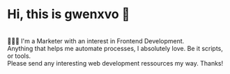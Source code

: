 # Hi, this is gwenxvo 👋
<br>
👩🏻‍💻 I'm a Marketer with an interest in Frontend Development.
<br>
Anything that helps me automate processes, I absolutely love. Be it scripts, or tools. 
<br>
Please send any interesting web development ressources my way. Thanks!